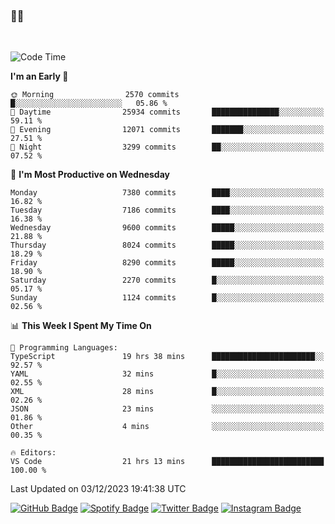 ### 🤙🍺

<!-- <a href="https://github-readme-stats.vercel.app/api?username=hzak2xx&count_private=true&show_icons=true&theme=dracula">
  <img align="center" src="https://github-readme-stats.vercel.app/api?username=hzak2xx&count_private=true&show_icons=true&theme=dracula" />
</a>
</br> -->
</br>

<!--START_SECTION:waka-->
![Code Time](http://img.shields.io/badge/Code%20Time-2%2C938%20hrs%2010%20mins-blue)

**I'm an Early 🐤** 

```text
🌞 Morning                2570 commits        █░░░░░░░░░░░░░░░░░░░░░░░░   05.86 % 
🌆 Daytime                25934 commits       ███████████████░░░░░░░░░░   59.11 % 
🌃 Evening                12071 commits       ███████░░░░░░░░░░░░░░░░░░   27.51 % 
🌙 Night                  3299 commits        ██░░░░░░░░░░░░░░░░░░░░░░░   07.52 % 
```
📅 **I'm Most Productive on Wednesday** 

```text
Monday                   7380 commits        ████░░░░░░░░░░░░░░░░░░░░░   16.82 % 
Tuesday                  7186 commits        ████░░░░░░░░░░░░░░░░░░░░░   16.38 % 
Wednesday                9600 commits        █████░░░░░░░░░░░░░░░░░░░░   21.88 % 
Thursday                 8024 commits        █████░░░░░░░░░░░░░░░░░░░░   18.29 % 
Friday                   8290 commits        █████░░░░░░░░░░░░░░░░░░░░   18.90 % 
Saturday                 2270 commits        █░░░░░░░░░░░░░░░░░░░░░░░░   05.17 % 
Sunday                   1124 commits        █░░░░░░░░░░░░░░░░░░░░░░░░   02.56 % 
```


📊 **This Week I Spent My Time On** 

```text
💬 Programming Languages: 
TypeScript               19 hrs 38 mins      ███████████████████████░░   92.57 % 
YAML                     32 mins             █░░░░░░░░░░░░░░░░░░░░░░░░   02.55 % 
XML                      28 mins             █░░░░░░░░░░░░░░░░░░░░░░░░   02.26 % 
JSON                     23 mins             ░░░░░░░░░░░░░░░░░░░░░░░░░   01.86 % 
Other                    4 mins              ░░░░░░░░░░░░░░░░░░░░░░░░░   00.35 % 

🔥 Editors: 
VS Code                  21 hrs 13 mins      █████████████████████████   100.00 % 
```


 Last Updated on 03/12/2023 19:41:38 UTC
<!--END_SECTION:waka-->

[![GitHub Badge](https://img.shields.io/badge/GitHub-100000?style=for-the-badge&logo=github&logoColor=white)](https://github.com/hzak2xx)
[![Spotify Badge](https://img.shields.io/badge/Spotify-1ED760?&style=for-the-badge&logo=spotify&logoColor=white)](https://open.spotify.com/user/uf90s6sbbh75a1mt44clkhkvf)
[![Twitter Badge](https://img.shields.io/badge/Twitter-1DA1F2?style=for-the-badge&logo=twitter&logoColor=white)](https://twitter.com/hzak2xx)
[![Instagram Badge](https://img.shields.io/badge/Instagram-E4405F?style=for-the-badge&logo=instagram&logoColor=white)](https://www.instagram.com/hzak2xx/)
